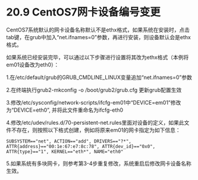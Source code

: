 # 20.9 CentOS7网卡设备编号变更

CentOS7系统默认的网卡设备名称默认不是ethx格式，如果系统在安装时，点击tab键，在grub中加入“net.ifnames=0”参数，再进行安装，则设备默认会是ethx格式。

如果系统已经安装完毕，可以通过以下步骤进行设置将其改为ethx格式（本例将em01设备改为eth0）：

1.在/etc/default/grub的GRUB_CMDLINE_LINUX变量追加“net.ifnames=0”参数

2.在终端执行grub2-mkconfig -o /boot/grub2/grub.cfg 更新grub配置生效

3.修改/etc/sysconfig/network-scripts/ifcfg-em01中“DEVICE=em01”修改为“DEVICE=eth0”, 并将此文件重命名为ifcfg-eth0

4.修改/etc/udev/rules.d/70-persistent-net.rules里面对设备的定义，如果此文件不存在，则按照以下格式创建，例如将原来em01的网卡指定为如下信息：

` SUBSYSTEM=="net", ACTION=="add", DRIVERS=="?*", ATTR{address}=="00:1e:67:e7:8c:78", ATTR{dev_id}=="0x0", ATTR{type}=="1", KERNEL=="eth*", NAME="eth0"
`

5.如果系统有多块网卡，则参考第3-4步重复修改，系统重启后修改网卡设备名称生效。

